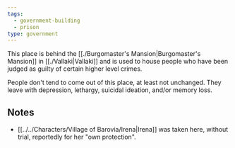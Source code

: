 ```yaml
---
tags:
  - government-building
  - prison
type: government
---
```



This place is behind the [[./Burgomaster's Mansion|Burgomaster's Mansion]] in [[./Vallaki|Vallaki]] and is used to house people who have been judged as guilty of certain higher level crimes.

People don't tend to come out of this place, at least not unchanged. They leave with depression, lethargy, suicidal ideation, and/or memory loss.

## Notes
- [[../../Characters/Village of Barovia/Irena|Irena]] was taken here, without trial, reportedly for her "own protection".